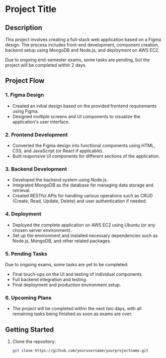 # Project Title

## Description

This project involves creating a full-stack web application based on a Figma design. The process includes front-end development, component creation, backend setup using MongoDB and Node.js, and deployment on AWS EC2. 

Due to ongoing end-semester exams, some tasks are pending, but the project will be completed within 2 days.

## Project Flow

### 1. Figma Design
- Created an initial design based on the provided frontend requirements using Figma.
- Designed multiple screens and UI components to visualize the application's user interface.

### 2. Frontend Development
- Converted the Figma design into functional components using HTML, CSS, and JavaScript (or React if applicable).
- Built responsive UI components for different sections of the application.

### 3. Backend Development
- Developed the backend system using Node.js.
- Integrated MongoDB as the database for managing data storage and retrieval.
- Created RESTful APIs for handling various operations such as CRUD (Create, Read, Update, Delete) and user authentication if needed.

### 4. Deployment
- Deployed the complete application on AWS EC2 using Ubuntu (or any chosen server environment).
- Set up the environment and installed necessary dependencies such as Node.js, MongoDB, and other related packages.

### 5. Pending Tasks
Due to ongoing exams, some tasks are yet to be completed:
- Final touch-ups on the UI and testing of individual components.
- Full backend integration and testing.
- Final deployment and production environment setup.

### 6. Upcoming Plans
- The project will be completed within the next two days, with all remaining tasks being finished as soon as exams are over.

## Getting Started

1. Clone the repository:
   ```bash
   git clone https://github.com/yourusername/yourprojectname.git
